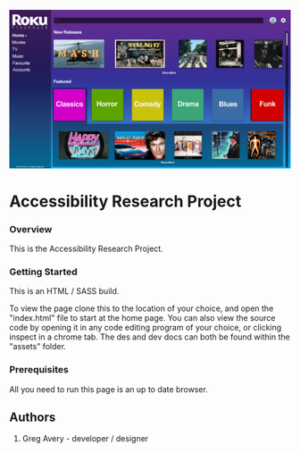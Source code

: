 ![All about the Accessibility Research Project](images/readmeImg.png "Home Page Mockup")

# Accessibility Research Project

### Overview
This is the Accessibility Research Project.


### Getting Started
This is an HTML / SASS  build.

To view the page clone this to the location of your choice, and open the "index.html" file to start at the home page. You can also view the source code by opening it in any code editing program of your choice, or clicking inspect in a chrome tab. The des and dev docs can both be found within the "assets" folder. 


### Prerequisites
All you need to run this page is an up to date browser.

## Authors
1. Greg Avery - developer / designer
